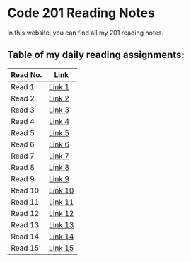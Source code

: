 # Code 201 Reading Notes
In this website, you can find all my 201 reading notes.

## Table of my daily reading assignments:

Read No.  | Link
----------|-----------
Read 1    | [Link 1 ](https://abdallah-zakaria.github.io/reading-notes/class01)
Read 2    | [Link 2 ](https://abdallah-zakaria.github.io/reading-notes/class02)
Read 3    | [Link 3 ](https://abdallah-zakaria.github.io/reading-notes/class03)
Read 4    | [Link 4 ](https://abdallah-zakaria.github.io/reading-notes/class04)
Read 5    | [Link 5 ](https://abdallah-zakaria.github.io/reading-notes/class05)
Read 6    | [Link 6 ](https://abdallah-zakaria.github.io/reading-notes/class06)
Read 7    | [Link 7 ](https://abdallah-zakaria.github.io/reading-notes/class07)
Read 8    | [Link 8 ]()
Read 9    | [Link 9 ]()
Read 10   | [Link 10]()
Read 11   | [Link 11]()
Read 12   | [Link 12]()
Read 13   | [Link 13]()
Read 14   | [Link 14]()
Read 15   | [Link 15]() 